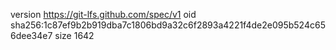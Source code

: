 version https://git-lfs.github.com/spec/v1
oid sha256:1c87ef9b2b919dba7c1806bd9a32c6f2893a4221f4de2e095b524c656dee34e7
size 1642
